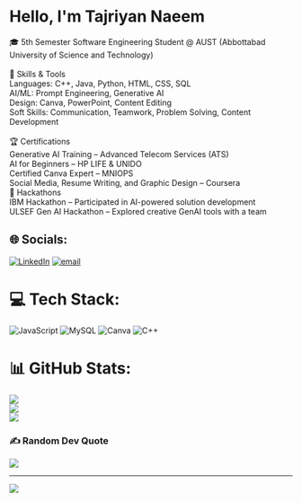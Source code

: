 # Hello, I'm Tajriyan Naeem<br>

🎓 5th Semester Software Engineering Student @ AUST (Abbottabad University of Science and Technology)<br><br>🧠 Skills & Tools<br>Languages: C++, Java, Python, HTML, CSS, SQL<br>AI/ML: Prompt Engineering, Generative AI<br>Design: Canva, PowerPoint, Content Editing<br>Soft Skills: Communication, Teamwork, Problem Solving, Content Development<br><br>🏆 Certifications<br>Generative AI Training – Advanced Telecom Services (ATS)<br>AI for Beginners – HP LIFE & UNIDO<br>Certified Canva Expert – MNIOPS<br>Social Media, Resume Writing, and Graphic Design – Coursera<br>🧠 Hackathons<br>IBM Hackathon – Participated in AI-powered solution development<br>ULSEF Gen AI Hackathon – Explored creative GenAI tools with a team<br>

## 🌐 Socials:
[![LinkedIn](https://img.shields.io/badge/LinkedIn-%230077B5.svg?logo=linkedin&logoColor=white)](https://linkedin.com/in/https://www.linkedin.com/in/tajriyan-jadoon/) [![email](https://img.shields.io/badge/Email-D14836?logo=gmail&logoColor=white)](mailto:barzankhan611@gmail.com) 

# 💻 Tech Stack:
![JavaScript](https://img.shields.io/badge/javascript-%23323330.svg?style=flat&logo=javascript&logoColor=%23F7DF1E) ![MySQL](https://img.shields.io/badge/mysql-4479A1.svg?style=flat&logo=mysql&logoColor=white) ![Canva](https://img.shields.io/badge/Canva-%2300C4CC.svg?style=flat&logo=Canva&logoColor=white) ![C++](https://img.shields.io/badge/c++-%2300599C.svg?style=flat&logo=c%2B%2B&logoColor=white)
# 📊 GitHub Stats:
![](https://github-readme-stats.vercel.app/api?username=tajriyanjadoon&theme=dark&hide_border=true&include_all_commits=false&count_private=true)<br/>
![](https://nirzak-streak-stats.vercel.app/?user=tajriyanjadoon&theme=dark&hide_border=true)<br/>
![](https://github-readme-stats.vercel.app/api/top-langs/?username=tajriyanjadoon&theme=dark&hide_border=true&include_all_commits=false&count_private=true&layout=compact)

### ✍️ Random Dev Quote
![](https://quotes-github-readme.vercel.app/api?type=vetical&theme=light)

---
[![](https://visitcount.itsvg.in/api?id=tajriyanjadoon&icon=0&color=0)](https://visitcount.itsvg.in)

<!-- Proudly created with GPRM ( https://gprm.itsvg.in ) -->
